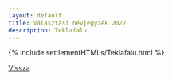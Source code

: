 ```yaml
---
layout: default
title: Választási névjegyzék 2022
description: Teklafalu
---
```


{% include settlementHTMLs/Teklafalu.html %}

[Vissza](../)